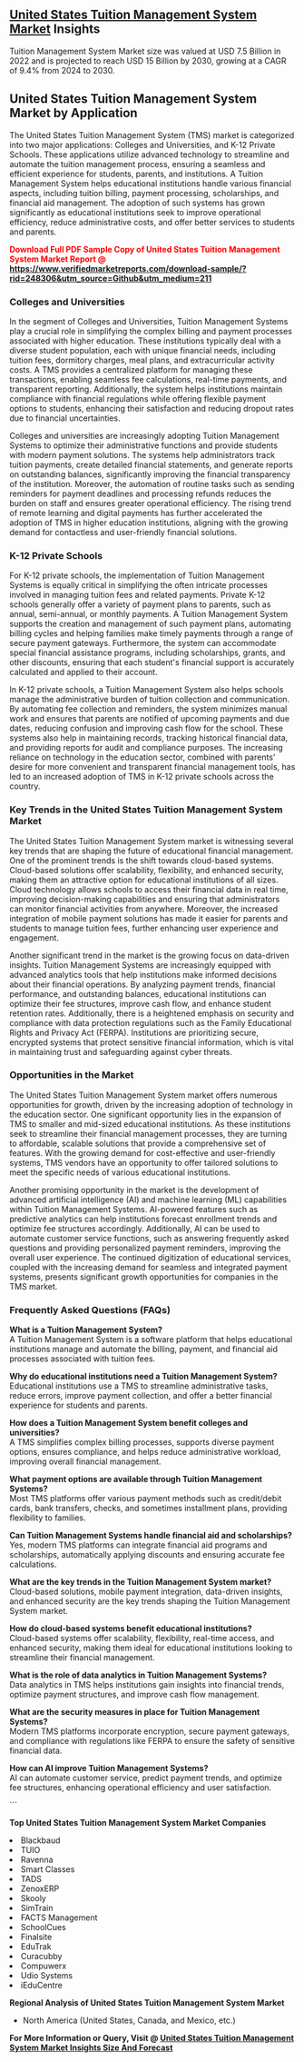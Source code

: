 <h2><a href="https://www.verifiedmarketreports.com/download-sample/?rid=248306&amp;utm_source=Github&amp;utm_medium=211" target="_blank">United States Tuition Management System Market</a> Insights</h2><p>Tuition Management System Market size was valued at USD 7.5 Billion in 2022 and is projected to reach USD 15 Billion by 2030, growing at a CAGR of 9.4% from 2024 to 2030.</p><p><h2>United States Tuition Management System Market by Application</h2><p>The United States Tuition Management System (TMS) market is categorized into two major applications: Colleges and Universities, and K-12 Private Schools. These applications utilize advanced technology to streamline and automate the tuition management process, ensuring a seamless and efficient experience for students, parents, and institutions. A Tuition Management System helps educational institutions handle various financial aspects, including tuition billing, payment processing, scholarships, and financial aid management. The adoption of such systems has grown significantly as educational institutions seek to improve operational efficiency, reduce administrative costs, and offer better services to students and parents. <strong><p><span class=""><span style="color: #ff0000;"><strong>Download Full PDF Sample Copy of United States Tuition Management System Market Report</strong> @ </span><a href="https://www.verifiedmarketreports.com/download-sample/?rid=248306&amp;utm_source=Github&amp;utm_medium=211" target="_blank">https://www.verifiedmarketreports.com/download-sample/?rid=248306&amp;utm_source=Github&amp;utm_medium=211</a></span></p></strong></p><h3>Colleges and Universities</h3><p>In the segment of Colleges and Universities, Tuition Management Systems play a crucial role in simplifying the complex billing and payment processes associated with higher education. These institutions typically deal with a diverse student population, each with unique financial needs, including tuition fees, dormitory charges, meal plans, and extracurricular activity costs. A TMS provides a centralized platform for managing these transactions, enabling seamless fee calculations, real-time payments, and transparent reporting. Additionally, the system helps institutions maintain compliance with financial regulations while offering flexible payment options to students, enhancing their satisfaction and reducing dropout rates due to financial uncertainties.</p><p>Colleges and universities are increasingly adopting Tuition Management Systems to optimize their administrative functions and provide students with modern payment solutions. The systems help administrators track tuition payments, create detailed financial statements, and generate reports on outstanding balances, significantly improving the financial transparency of the institution. Moreover, the automation of routine tasks such as sending reminders for payment deadlines and processing refunds reduces the burden on staff and ensures greater operational efficiency. The rising trend of remote learning and digital payments has further accelerated the adoption of TMS in higher education institutions, aligning with the growing demand for contactless and user-friendly financial solutions.</p><h3>K-12 Private Schools</h3><p>For K-12 private schools, the implementation of Tuition Management Systems is equally critical in simplifying the often intricate processes involved in managing tuition fees and related payments. Private K-12 schools generally offer a variety of payment plans to parents, such as annual, semi-annual, or monthly payments. A Tuition Management System supports the creation and management of such payment plans, automating billing cycles and helping families make timely payments through a range of secure payment gateways. Furthermore, the system can accommodate special financial assistance programs, including scholarships, grants, and other discounts, ensuring that each student's financial support is accurately calculated and applied to their account.</p><p>In K-12 private schools, a Tuition Management System also helps schools manage the administrative burden of tuition collection and communication. By automating fee collection and reminders, the system minimizes manual work and ensures that parents are notified of upcoming payments and due dates, reducing confusion and improving cash flow for the school. These systems also help in maintaining records, tracking historical financial data, and providing reports for audit and compliance purposes. The increasing reliance on technology in the education sector, combined with parents' desire for more convenient and transparent financial management tools, has led to an increased adoption of TMS in K-12 private schools across the country.</p><h3>Key Trends in the United States Tuition Management System Market</h3><p>The United States Tuition Management System market is witnessing several key trends that are shaping the future of educational financial management. One of the prominent trends is the shift towards cloud-based systems. Cloud-based solutions offer scalability, flexibility, and enhanced security, making them an attractive option for educational institutions of all sizes. Cloud technology allows schools to access their financial data in real time, improving decision-making capabilities and ensuring that administrators can monitor financial activities from anywhere. Moreover, the increased integration of mobile payment solutions has made it easier for parents and students to manage tuition fees, further enhancing user experience and engagement.</p><p>Another significant trend in the market is the growing focus on data-driven insights. Tuition Management Systems are increasingly equipped with advanced analytics tools that help institutions make informed decisions about their financial operations. By analyzing payment trends, financial performance, and outstanding balances, educational institutions can optimize their fee structures, improve cash flow, and enhance student retention rates. Additionally, there is a heightened emphasis on security and compliance with data protection regulations such as the Family Educational Rights and Privacy Act (FERPA). Institutions are prioritizing secure, encrypted systems that protect sensitive financial information, which is vital in maintaining trust and safeguarding against cyber threats.</p><h3>Opportunities in the Market</h3><p>The United States Tuition Management System market offers numerous opportunities for growth, driven by the increasing adoption of technology in the education sector. One significant opportunity lies in the expansion of TMS to smaller and mid-sized educational institutions. As these institutions seek to streamline their financial management processes, they are turning to affordable, scalable solutions that provide a comprehensive set of features. With the growing demand for cost-effective and user-friendly systems, TMS vendors have an opportunity to offer tailored solutions to meet the specific needs of various educational institutions.</p><p>Another promising opportunity in the market is the development of advanced artificial intelligence (AI) and machine learning (ML) capabilities within Tuition Management Systems. AI-powered features such as predictive analytics can help institutions forecast enrollment trends and optimize fee structures accordingly. Additionally, AI can be used to automate customer service functions, such as answering frequently asked questions and providing personalized payment reminders, improving the overall user experience. The continued digitization of educational services, coupled with the increasing demand for seamless and integrated payment systems, presents significant growth opportunities for companies in the TMS market.</p><h3>Frequently Asked Questions (FAQs)</h3><p><strong>What is a Tuition Management System?</strong><br>A Tuition Management System is a software platform that helps educational institutions manage and automate the billing, payment, and financial aid processes associated with tuition fees.</p><p><strong>Why do educational institutions need a Tuition Management System?</strong><br>Educational institutions use a TMS to streamline administrative tasks, reduce errors, improve payment collection, and offer a better financial experience for students and parents.</p><p><strong>How does a Tuition Management System benefit colleges and universities?</strong><br>A TMS simplifies complex billing processes, supports diverse payment options, ensures compliance, and helps reduce administrative workload, improving overall financial management.</p><p><strong>What payment options are available through Tuition Management Systems?</strong><br>Most TMS platforms offer various payment methods such as credit/debit cards, bank transfers, checks, and sometimes installment plans, providing flexibility to families.</p><p><strong>Can Tuition Management Systems handle financial aid and scholarships?</strong><br>Yes, modern TMS platforms can integrate financial aid programs and scholarships, automatically applying discounts and ensuring accurate fee calculations.</p><p><strong>What are the key trends in the Tuition Management System market?</strong><br>Cloud-based solutions, mobile payment integration, data-driven insights, and enhanced security are the key trends shaping the Tuition Management System market.</p><p><strong>How do cloud-based systems benefit educational institutions?</strong><br>Cloud-based systems offer scalability, flexibility, real-time access, and enhanced security, making them ideal for educational institutions looking to streamline their financial management.</p><p><strong>What is the role of data analytics in Tuition Management Systems?</strong><br>Data analytics in TMS helps institutions gain insights into financial trends, optimize payment structures, and improve cash flow management.</p><p><strong>What are the security measures in place for Tuition Management Systems?</strong><br>Modern TMS platforms incorporate encryption, secure payment gateways, and compliance with regulations like FERPA to ensure the safety of sensitive financial data.</p><p><strong>How can AI improve Tuition Management Systems?</strong><br>AI can automate customer service, predict payment trends, and optimize fee structures, enhancing operational efficiency and user satisfaction.</p>```</p><p><strong>Top United States Tuition Management System Market Companies</strong></p><div data-test-id=""><p><li>Blackbaud</li><li> TUIO</li><li> Ravenna</li><li> Smart Classes</li><li> TADS</li><li> ZenoxERP</li><li> Skooly</li><li> SimTrain</li><li> FACTS Management</li><li> SchoolCues</li><li> Finalsite</li><li> EduTrak</li><li> Curacubby</li><li> Compuwerx</li><li> Udio Systems</li><li> iEduCentre</li></p><div><strong>Regional Analysis of&nbsp;United States Tuition Management System Market</strong></div><ul><li dir="ltr"><p dir="ltr">North America&nbsp;(United States, Canada, and Mexico, etc.)</p></li></ul><p><strong>For More Information or Query, Visit @&nbsp;</strong><strong><a href="https://www.verifiedmarketreports.com/product/tuition-management-system-market/?utm_source=Github&amp;utm_medium=211" target="_blank">United States Tuition Management System Market Insights Size And Forecast</a></strong></p></div>
